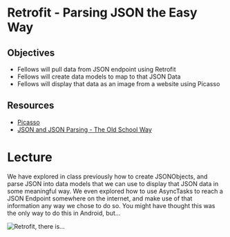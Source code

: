 # Retrofit - Parsing JSON the Easy Way 

## Objectives
* Fellows will pull data from JSON endpoint using Retrofit
* Fellows will create data models to map to that JSON Data
* Fellows will display that data as an image from a website using Picasso

## Resources
* [Picasso](https://github.com/square/picasso)
* [JSON and JSON Parsing - The Old School Way](https://github.com/C4Q/AC-Android/tree/master/lessons/json/json_parsing)

# Lecture

We have explored in class previously how to create JSONObjects, and parse JSON into data models that we can use to display that JSON data in some meaningful way. We even explored how to use AsyncTasks to reach a JSON Endpoint somewhere on the internet, and make use of that information any way we chose to do so. You might have thought this was the only way to do this in Android, but...

![Retrofit, there is...](http://i.imgur.com/SRyMh.jpg)
